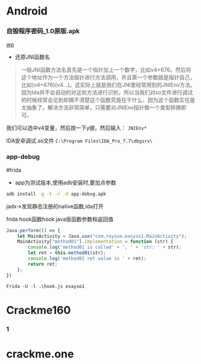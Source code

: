 # Android

### 自毁程序密码_1.0原版.apk
[wp](https://www.52pojie.cn/thread-1315444-1-7.html)

- 还原JNI函数名
> 一般JNI函数方法名首先是一个指针加上一个数字，比如v4+676。然后将这个地址作为一个方法指针进行方法调用，并且第一个参数就是指针自己，比如(v4+676)(v4…)。这实际上就是我们在JNI里经常用到的JNIEnv方法。因为Ida并不会自动的对这些方法进行识别，所以当我们对so文件进行调试的时候经常会见到却搞不清楚这个函数究竟在干什么，因为这个函数实在是太抽象了。解决方法非常简单，只需要对JNIEnv指针做一个类型转换即可。

我们可以选中v4变量，然后按一下y键，然后输入： `JNIEnv*`

IDA安卓调试.so文件
`C:\Program Files\IDA_Pro_7.7\dbgsrv\`


### app-debug
#frida
- app为测试版本,使用adb安装时,要加点参数
```bash
adb install -g -t -r -d app-debug.apk
```

jadx->发现静态注册的native函数,ida打开

frida hook函数hook java层函数参数和返回值
```js
Java.perform(() => {
    let MainActivity = Java.use("com.roysue.easyso1.MainActivity");
    MainActivity["method01"].implementation = function (str) {
        console.log('method01 is called' + ', ' + 'str: ' + str);
        let ret = this.method01(str);
        console.log('method01 ret value is ' + ret);
        return ret;
    };
})
```

`Frida -U -l .\hook.js esayso1`


# Crackme160
### 1


# crackme.one
